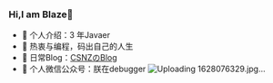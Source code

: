 ### Hi,I am Blaze👋
- 🔭 个人介绍：3 年Javaer
- 🌱 热衷与编程，码出自己的人生
- 📖 日常Blog：<a href="https://blog.csdn.net/csnz123123">CSNZのBlog<a/>
- 🤔 个人微信公众号：朕在debugger
![Uploading 1628076329.jpg…]()
